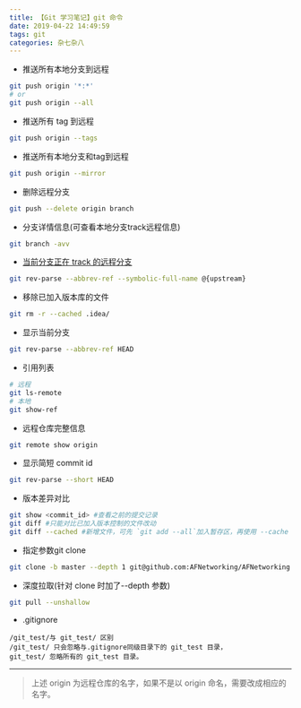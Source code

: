 ```yaml
---
title: 【Git 学习笔记】git 命令
date: 2019-04-22 14:49:59
tags: git
categories: 杂七杂八
---
```


* 推送所有本地分支到远程 
```bash
git push origin '*:*'
# or
git push origin --all
```

* 推送所有 tag 到远程
```bash
git push origin --tags
```

* 推送所有本地分支和tag到远程
```bash
git push origin --mirror
```

* 删除远程分支
```bash
git push --delete origin branch
```

* 分支详情信息(可查看本地分支track远程信息)
```bash
git branch -avv
```

* [当前分支正在 track 的远程分支](https://stackoverflow.com/questions/171550/find-out-which-remote-branch-a-local-branch-is-tracking)
```bash
git rev-parse --abbrev-ref --symbolic-full-name @{upstream}
```

* 移除已加入版本库的文件
```bash
git rm -r --cached .idea/
```

* 显示当前分支
```bash
git rev-parse --abbrev-ref HEAD
```

* 引用列表
```bash
# 远程
git ls-remote 
# 本地
git show-ref
```

* 远程仓库完整信息
```bash
git remote show origin
```

* 显示简短 commit id
```bash
git rev-parse --short HEAD
```

* 版本差异对比
```bash
git show <commit_id> #查看之前的提交记录
git diff #只能对比已加入版本控制的文件改动
git diff --cached #新增文件，可先 `git add --all`加入暂存区，再使用 --cache 参数查看改动内容
```

* 指定参数git clone 
```bash
git clone -b master --depth 1 git@github.com:AFNetworking/AFNetworking.git ZXYNetwork
```

* 深度拉取(针对 clone 时加了--depth 参数)
```bash
git pull --unshallow
```

* .gitignore 
```
/git_test/与 git_test/ 区别
/git_test/ 只会忽略与.gitignore同级目录下的 git_test 目录，
git_test/ 忽略所有的 git_test 目录。
```

---
> 上述 origin 为远程仓库的名字，如果不是以 origin 命名，需要改成相应的名字。
